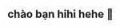 ## chào bạn hihi hehe 👋
## <title>SỨC KHOẺ CỘNG ĐỒNG</title>
## <style>
    body {
        background-color: #f0f8ff; /* Màu nền sáng */
        color: #333; /* Màu chữ tối */
    }
    h1 {
        color: #2e8b57; /* Màu tiêu đề */
    }
</style>
<!--
**bichphuong-coder/bichphuong-coder** is a ✨ _special_ ✨ repository because its `README.md` (this file) appears on your GitHub profile.

Here are some ideas to get you started:

- 🔭 I’m currently working on ...
- 🌱 I’m currently learning ...
- 👯 I’m looking to collaborate on ...
- 🤔 I’m looking for help with ...
- 💬 Ask me about ...
- 📫 How to reach me: ...
- 😄 Pronouns: ...
- ⚡ Fun fact: ...
-->
